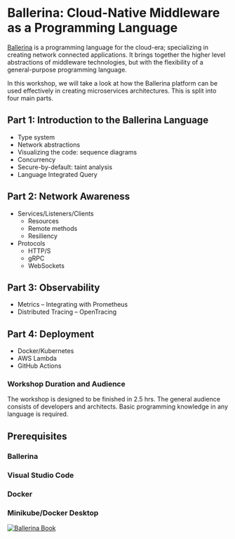 # Ballerina: Cloud-Native Middleware as a Programming Language

[Ballerina](http://ballerina.io) is a programming language for the cloud-era; specializing in creating network connected applications. It brings together the higher level abstractions of middleware technologies, but with the flexibility of a general-purpose programming language. 

In this workshop, we will take a look at how the Ballerina platform can be used effectively in creating microservices architectures. This is split into four main parts. 

## Part 1: Introduction to the Ballerina Language
- Type system
- Network abstractions
- Visualizing the code: sequence diagrams
- Concurrency
- Secure-by-default: taint analysis
- Language Integrated Query

## Part 2: Network Awareness
- Services/Listeners/Clients
  - Resources
  - Remote methods
  - Resiliency
- Protocols
  - HTTP/S
  - gRPC
  - WebSockets

## Part 3: Observability
- Metrics – Integrating with Prometheus
- Distributed Tracing – OpenTracing

## Part 4: Deployment
- Docker/Kubernetes
- AWS Lambda
- GitHub Actions

### Workshop Duration and Audience
The workshop is designed to be finished in 2.5 hrs. The general audience consists of developers and architects. Basic programming knowledge in any language is required. 

## Prerequisites
### Ballerina
### Visual Studio Code
### Docker
### Minikube/Docker Desktop

[![Ballerina Book](https://images-na.ssl-images-amazon.com/images/I/41r9swbGcXL._SX348_BO1,204,203,200_.jpg)](https://www.amazon.com/Beginning-Ballerina-Programming-Novice-Professional/dp/1484251385/)


